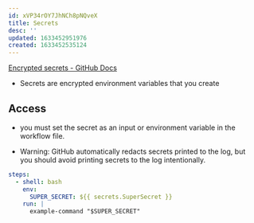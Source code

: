 ```yaml
---
id: xVP34rOY7JhNCh8pNQveX
title: Secrets
desc: ''
updated: 1633452951976
created: 1633452535124
---
```


[Encrypted secrets - GitHub Docs](https://docs.github.com/en/actions/security-guides/encrypted-secrets)


- Secrets are encrypted environment variables that you create

## Access
-  you must set the secret as an input or environment variable in the workflow file.

- Warning: GitHub automatically redacts secrets printed to the log, but you should avoid printing secrets to the log intentionally.


```yml
steps:
  - shell: bash
    env:
      SUPER_SECRET: ${{ secrets.SuperSecret }}
    run: |
      example-command "$SUPER_SECRET"
```